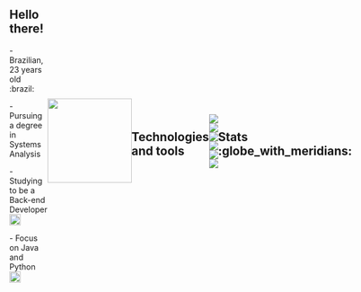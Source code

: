 <div style="display: flex; align-items: center;">
  <div>
    <h2>Hello there!</h2>
    <p>- Brazilian, 23 years old :brazil:
    <p>- Pursuing a degree in Systems Analysis
    <p>- Studying to be a Back-end Developer <img src="https://cdn.jsdelivr.net/gh/devicons/devicon/icons/java/java-original.svg" height="20"/></p>
    <p>- Focus on Java and Python <img src="https://cdn.jsdelivr.net/gh/devicons/devicon/icons/python/python-original.svg" height="20" /></p>
  </div>
    <td colspan="2" align="center"><img align="center" height="150px" src="https://github-readme-stats.vercel.app/api/top-langs/?username=sandypiropo&layout=compact&theme=algolia&count_private=true" /></td>
  </tr>
</table>

<h2>Technologies and tools</h2>

####      ![](https://img.shields.io/badge/Python-blue) ![](https://img.shields.io/badge/JAVA-blue) ![](https://img.shields.io/badge/HTML5-blue)  ![](https://img.shields.io/badge/CSS3-blue) ![](https://img.shields.io/badge/Javascrpit-blue) ![](https://img.shields.io/badge/GIT-blue)

<h2> Stats :globe_with_meridians: </h2>
 
<table>
  <tr>
    <td><img align="center" height="230px" src="http://github-profile-summary-cards.vercel.app/api/cards/profile-details?username=sandypiropo&theme=algolia" /></td>
    <td><img align="center" height="230px" src="http://github-profile-summary-cards.vercel.app/api/cards/productive-time?username=sandypiropo&theme=algolia&utcOffset=8" /></td>
  </tr>
<table>



